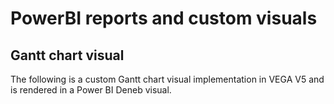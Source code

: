 # PowerBI reports and custom visuals
## Gantt chart visual
The following is a custom Gantt chart visual implementation in VEGA V5 and is rendered in a Power BI Deneb visual.

